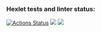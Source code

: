 ### Hexlet tests and linter status:
[![Actions Status](https://github.com/AndrejYaotsin/backend-project-lvl1/workflows/hexlet-check/badge.svg)](https://github.com/AndrejYaotsin/backend-project-lvl1/actions)
<a href="https://codeclimate.com/github/codeclimate/codeclimate/maintainability"><img src="https://api.codeclimate.com/v1/badges/a99a88d28ad37a79dbf6/maintainability" /></a>
<a href="https://codeclimate.com/github/codeclimate/codeclimate/test_coverage"><img src="https://api.codeclimate.com/v1/badges/a99a88d28ad37a79dbf6/test_coverage" /></a>
<a href=https://asciinema.org/a/505393 /></a>

